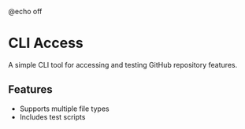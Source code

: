 @echo off 
# CLI Access 
A simple CLI tool for accessing and testing GitHub repository features. 
## Features 
- Supports multiple file types 
- Includes test scripts 
